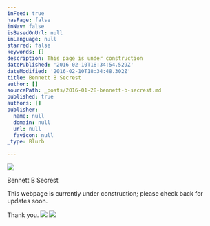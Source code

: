 ```yaml
---
inFeed: true
hasPage: false
inNav: false
isBasedOnUrl: null
inLanguage: null
starred: false
keywords: []
description: This page is under construction
datePublished: '2016-02-10T18:34:54.529Z'
dateModified: '2016-02-10T18:34:48.302Z'
title: Bennett B Secrest
author: []
sourcePath: _posts/2016-01-28-bennett-b-secrest.md
published: true
authors: []
publisher:
  name: null
  domain: null
  url: null
  favicon: null
_type: Blurb

---
```

![](https://the-grid-user-content.s3-us-west-2.amazonaws.com/f008fd73-a6b1-49db-9eeb-20c078e1a993.jpg)

Bennett B Secrest

This webpage is currently under construction; please check back for updates soon. 

Thank you.
![](https://the-grid-user-content.s3-us-west-2.amazonaws.com/7de56a22-861f-4aef-9380-70c4b1d648c7.jpg)
![](https://the-grid-user-content.s3-us-west-2.amazonaws.com/27c63b3d-783e-40bb-a7b4-0cfd0851e3fa.jpg)